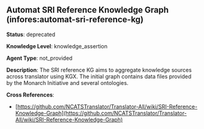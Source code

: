 [//]: # (DO NOT MANUALLY EDIT THIS FILE. IT IS GENERATED FROM A TEMPLATE.)

## Automat SRI Reference Knowledge Graph (infores:automat-sri-reference-kg)

**Status**: deprecated
  
**Knowledge Level**: knowledge_assertion
  
**Agent Type**: not_provided

**Description**: The SRI reference KG aims to aggregate knowledge sources across translator using KGX.  The initial graph contains data files provided by the Monarch Initiative and several ontologies.

**Cross References**:

- [https://github.com/NCATSTranslator/Translator-All/wiki/SRI-Reference-Knowledge-Graph](https://github.com/NCATSTranslator/Translator-All/wiki/SRI-Reference-Knowledge-Graph)


